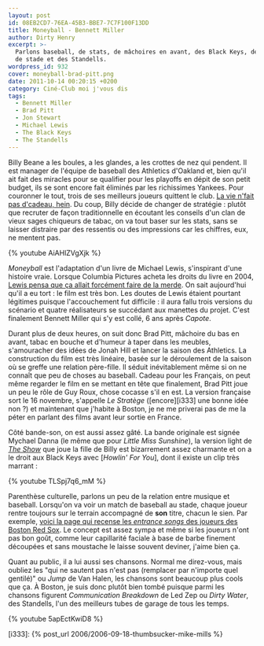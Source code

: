 ```yaml
---
layout: post
id: 08EB2CD7-76EA-45B3-BBE7-7C7F100F13DD
title: Moneyball - Bennett Miller
author: Dirty Henry
excerpt: >-
  Parlons baseball, de stats, de mâchoires en avant, des Black Keys, de musique
  de stade et des Standells.
wordpress_id: 932
cover: moneyball-brad-pitt.png
date: 2011-10-14 00:20:15 +0200
category: Ciné-Club moi j'vous dis
tags:
  - Bennett Miller
  - Brad Pitt
  - Jon Stewart
  - Michael Lewis
  - The Black Keys
  - The Standells
---
```


Billy Beane a les boules, a les glandes, a les crottes de nez qui pendent. Il
est manager de l'équipe de baseball des Athletics d'Oakland et, bien qu'il ait
fait des miracles pour se qualifier pour les playoffs en dépit de son petit
budget, ils se sont encore fait éliminés par les richissimes Yankees. Pour
couronner le tout, trois de ses meilleurs joueurs quittent le club. [La vie
n'fait pas d'cadeau, hein][1]. Du coup, Billy décide de changer de stratégie :
plutôt que recruter de façon traditionnelle en écoutant les conseils d'un clan
de vieux sages chiqueurs de tabac, on va tout baser sur les stats, sans se
laisser distraire par des ressentis ou des impressions car les chiffres, eux, ne
mentent pas.

{% youtube AiAHlZVgXjk %}

_Moneyball_ est l'adaptation d'un livre de Michael Lewis, s'inspirant d'une
histoire vraie. Lorsque Columbia Pictures acheta les droits du livre en 2004,
[Lewis pensa que ça allait forcément faire de la merde][2]. On sait aujourd'hui
qu'il a eu tort : le film est très bon. Les doutes de Lewis étaient pourtant
légitimes puisque l'accouchement fut difficile : il aura fallu trois versions du
scénario et quatre réalisateurs se succédant aux manettes du projet. C'est
finalement Bennett Miller qui s'y est collé, 6 ans après _Capote_.

Durant plus de deux heures, on suit donc Brad Pitt, mâchoire du bas en avant,
tabac en bouche et d'humeur à taper dans les meubles, s'amouracher des idées de
Jonah Hill et lancer la saison des Athletics. La construction du film est très
linéaire, basée sur le déroulement de la saison où se greffe une relation
père-fille. Il séduit inévitablement même si on ne connaît que peu de choses au
baseball. Cadeau pour les Français, on peut même regarder le film en se mettant
en tête que finalement, Brad Pitt joue un peu le rôle de Guy Roux, chose cocasse
s'il en est. La version française sort le 16 novembre, s'appelle _Le Stratège_
([encore][i333] une bonne idée non ?) et maintenant que j'habite à Boston, je ne
me priverai pas de me la péter en parlant des films avant leur sortie en France.

Côté bande-son, on est aussi assez gâté. La bande originale est signée Mychael
Danna (le même que pour _Little Miss Sunshine_), la version light de [_The
Show_][3] que joue la fille de Billy est bizarrement assez charmante et on a le
droit aux Black Keys avec [_Howlin' For You_], dont il existe un clip très
marrant :

{% youtube TLSpj7q6_mM %}

Parenthèse culturelle, parlons un peu de la relation entre musique et baseball.
Lorsqu'on va voir un match de baseball au stade, chaque joueur rentre toujours
sur le terrain accompagné de **son** titre, chacun le sien. Par exemple, [voici
la page qui recense les _entrance songs_ des joueurs des Boston Red Sox][4]. Le
concept est assez sympa et même si les joueurs n'ont pas bon goût, comme leur
capillarité faciale à base de barbe finement découpées et sans moustache le
laisse souvent deviner, j'aime bien ça.

Quant au public, il a lui aussi ses chansons. Normal me direz-vous, mais oubliez
les "qui ne sautent pas n'est pas (remplacer par n'importe quel gentilé)" ou
_Jump_ de Van Halen, les chansons sont beaucoup plus cools que ça. À Boston, je
suis donc plutôt bien tombé puisque parmi les chansons figurent _Communication
Breakdown_ de Led Zep ou _Dirty Water_, des Standells, l'un des meilleurs tubes
de garage de tous les temps.

{% youtube 5apEctKwiD8 %}

[i333]: {% post_url 2006/2006-09-18-thumbsucker-mike-mills %}

[1]: https://youtu.be/qPIiKF2I4YM?t=46s "M. Manatane"
[2]:
  https://www.cc.com/video/hbpe87/the-daily-show-with-jon-stewart-michael-lewis
[3]: https://open.spotify.com/track/0LCjnRBeR7CLjk5WW8TsEg
[4]:
  https://soxylady.blogspot.com/2011/04/2011-red-sox-at-bat-player-entrance.html
  "2011 Red Sox at bat player entrances"
